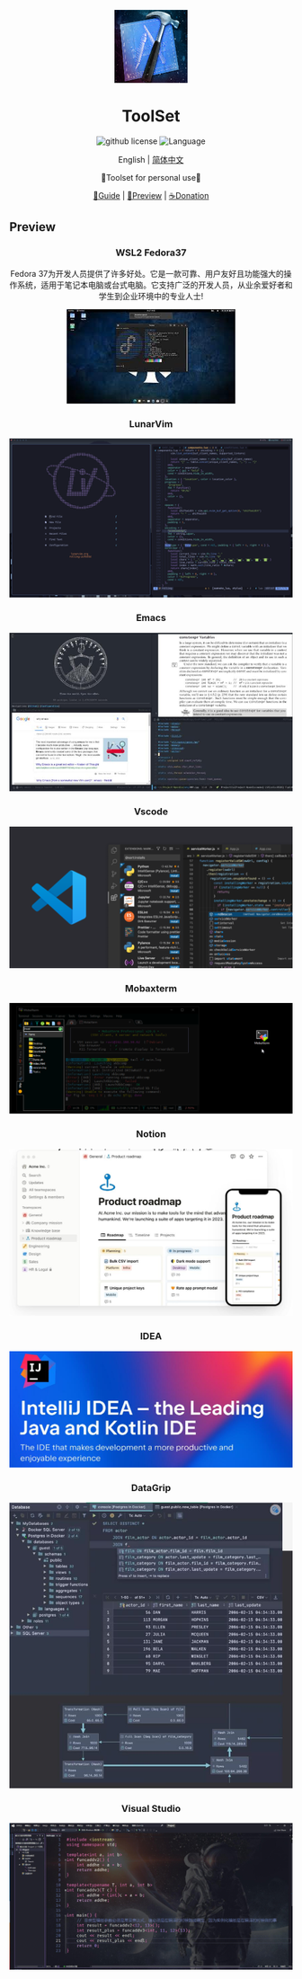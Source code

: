 <p align="center">
    <img src="./src/logo.jpg" style="width: 130px; height: 130px;">
</p>

<h1 align="center">ToolSet</h1>

<div align="center">

![github license](https://img.shields.io/github/license/theRunCom/ToolSet)
![Language](https://img.shields.io/badge/language-markdown-brightgreen)


English | [简体中文](README_ZH.md)

🔧Toolset for personal use🔧

[📝Guide](https://github.com/theRunCom/ToolSet/wiki/Guide) |
[🔭Preview](#Preview) |
[☕Donation](#Donation)
</div>

## Preview

<div align="center">

### **WSL2 Fedora37**

Fedora 37为开发人员提供了许多好处。它是一款可靠、用户友好且功能强大的操作系统，适用于笔记本电脑或台式电脑。它支持广泛的开发人员，从业余爱好者和学生到企业环境中的专业人士!

![preview_Fedora37](src/Fedora37.jpg)

### **LunarVim**

![preview_LunarVim](src/LunarVim.png)

### **Emacs**

![preview_Emacs](src/Emacs.jpg)

### **Vscode**

![preview_Vscode](src/Vscode.png)

### **Mobaxterm**

![preview_Mobaxterm](src/Mobaxterm.png)

### **Notion**

![preview_Notion](src/Notion.jpg)

### **IDEA**

![preview_IDEA](src/IDEA.jpg)

### **DataGrip**

![preview_DataGrip](src/DataGrip.jpg)

### **Visual Studio**

![preview_Visual Studio](src/VS.jpg)

</div>